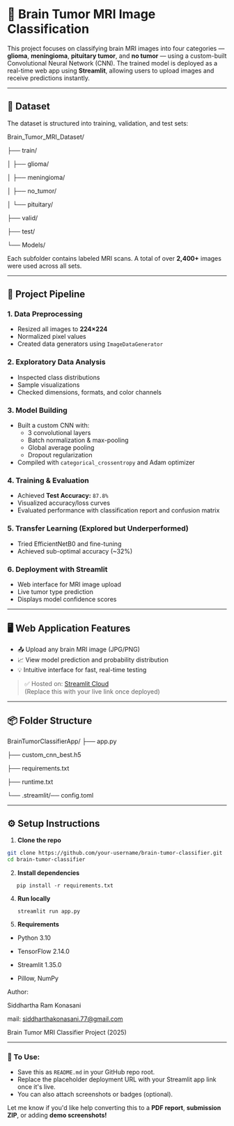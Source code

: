 # 🧠 Brain Tumor MRI Image Classification

This project focuses on classifying brain MRI images into four categories — **glioma**, **meningioma**, **pituitary tumor**, and **no tumor** — using a custom-built Convolutional Neural Network (CNN). The trained model is deployed as a real-time web app using **Streamlit**, allowing users to upload images and receive predictions instantly.

---

## 📁 Dataset

The dataset is structured into training, validation, and test sets:

Brain_Tumor_MRI_Dataset/

├── train/

│ ├── glioma/

│ ├── meningioma/

│ ├── no_tumor/

│ └── pituitary/
 
├── valid/

├── test/

└── Models/


Each subfolder contains labeled MRI scans. A total of over **2,400+** images were used across all sets.

---

## 🚀 Project Pipeline

### 1. **Data Preprocessing**
- Resized all images to **224×224**
- Normalized pixel values
- Created data generators using `ImageDataGenerator`

### 2. **Exploratory Data Analysis**
- Inspected class distributions
- Sample visualizations
- Checked dimensions, formats, and color channels

### 3. **Model Building**
- Built a custom CNN with:
  - 3 convolutional layers
  - Batch normalization & max-pooling
  - Global average pooling
  - Dropout regularization
- Compiled with `categorical_crossentropy` and Adam optimizer

### 4. **Training & Evaluation**
- Achieved **Test Accuracy:** `87.8%`
- Visualized accuracy/loss curves
- Evaluated performance with classification report and confusion matrix

### 5. **Transfer Learning (Explored but Underperformed)**
- Tried EfficientNetB0 and fine-tuning
- Achieved sub-optimal accuracy (~32%)

### 6. **Deployment with Streamlit**
- Web interface for MRI image upload
- Live tumor type prediction
- Displays model confidence scores

---

## 🖥️ Web Application Features

- 📤 Upload any brain MRI image (JPG/PNG)
- 📈 View model prediction and probability distribution
- 💡 Intuitive interface for fast, real-time testing

> ✅ Hosted on: [Streamlit Cloud](https://streamlit.io/cloud)  
> (Replace this with your live link once deployed)

---

## 📦 Folder Structure

BrainTumorClassifierApp/
├── app.py

├── custom_cnn_best.h5

├── requirements.txt

├── runtime.txt

└── .streamlit/── config.toml


---

## ⚙️ Setup Instructions

1. **Clone the repo**
```bash
git clone https://github.com/your-username/brain-tumor-classifier.git
cd brain-tumor-classifier
```
2. **Install dependencies**
```
   pip install -r requirements.txt
```
4. **Run locally**
   ```
   streamlit run app.py
   ```
5. **Requirements**
* Python 3.10

* TensorFlow 2.14.0

* Streamlit 1.35.0

* Pillow, NumPy

 Author:
 
Siddhartha Ram Konasani

mail: siddharthakonasani.77@gmail.com

Brain Tumor MRI Classifier Project (2025)


---

### 📌 To Use:
- Save this as `README.md` in your GitHub repo root.
- Replace the placeholder deployment URL with your Streamlit app link once it's live.
- You can also attach screenshots or badges (optional).

Let me know if you'd like help converting this to a **PDF report**, **submission ZIP**, or adding **demo screenshots!**
